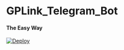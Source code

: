 # GPLink_Telegram_Bot

#### The Easy Way

[![Deploy](https://www.herokucdn.com/deploy/button.svg)](https://heroku.com/deploy)

